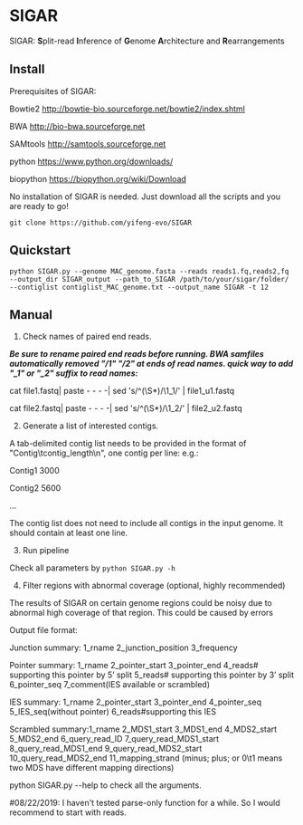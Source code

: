 # SIGAR
SIGAR: **S**plit-read **I**nference of **G**enome **A**rchitecture and **R**earrangements


## Install

Prerequisites of SIGAR:

Bowtie2 http://bowtie-bio.sourceforge.net/bowtie2/index.shtml

BWA http://bio-bwa.sourceforge.net

SAMtools http://samtools.sourceforge.net

python https://www.python.org/downloads/

biopython https://biopython.org/wiki/Download

No installation of SIGAR is needed. Just download all the scripts and you are ready to go!
```
git clone https://github.com/yifeng-evo/SIGAR 
```

## Quickstart
```
python SIGAR.py --genome MAC_genome.fasta --reads reads1.fq,reads2,fq  --output_dir SIGAR_output --path_to_SIGAR /path/to/your/sigar/folder/ --contiglist contiglist_MAC_genome.txt --output_name SIGAR -t 12
```

## Manual
1. Check names of paired end reads.

***Be sure to rename paired end reads before running. BWA samfiles automatically removed "/1" "/2" at ends of read names.
quick way to add "_1" or "_2" suffix to read names:***

cat file1.fastq| paste - - - -| sed 's/^\(\S*\)/\1\_1/' | file1_u1.fastq

cat file2.fastq| paste - - - -| sed 's/^\(\S*\)/\1\_2/' | file2_u2.fastq

2. Generate a list of interested contigs.

A tab-delimited contig list needs to be provided in the format of "Contig\tcontig_length\n", one contig per line:
e.g.:

Contig1	3000

Contig2	5600

...

The contig list does not need to include all contigs in the input genome. It should contain at least one line.

3. Run pipeline

Check all parameters by `python SIGAR.py -h`

4. Filter regions with abnormal coverage (optional, highly recommended) 

The results of SIGAR on certain genome regions could be noisy due to abnormal high coverage of that region. This could be caused by errors 


Output file format:

Junction summary: 1_rname    2_junction_position    3_frequency

Pointer summary: 1_rname    2_pointer_start    3_pointer_end    4_reads# supporting this pointer by 5’ split    5_reads# supporting this pointer by 3’ split    6_pointer_seq    7_comment(IES available or scrambled)

IES summary: 1_rname    2_pointer_start    3_pointer_end    4_pointer_seq    5_IES_seq(without pointer)    6_reads#supporting this IES

Scrambled summary:1_rname    2_MDS1_start    3_MDS1_end    4_MDS2_start    5_MDS2_end    6_query_read_ID    7_query_read_MDS1_start    8_query_read_MDS1_end    9_query_read_MDS2_start    10_query_read_MDS2_end    11_mapping_strand (minus; plus; or 0\t1 means two MDS have different mapping directions)


python SIGAR.py --help to check all the arguments.


#08/22/2019:
I haven't tested parse-only function for a while. So I would recommend to start with reads. 
